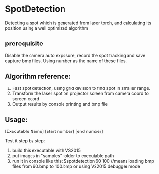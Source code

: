 # SpotDetection
Detecting a spot which is generated from laser torch, and calculating its position using a well optimized algorithm

## prerequisite
Disable the camera auto exposure, record the spot tracking and save capture bmp files.
Using number as the name of these files.


## Algorithm reference:
1. Fast spot detection, using grid division to find spot in smaller range.
2. Transform the laser spot on projector screen from camera coord to screen coord
3. Output results by console printing and bmp file

## Usage: 
[Executable Name] [start number] [end number]

Test it step by step:
1. build this executable with VS2015
2. put images in "samples" folder to executable path
3. run it in console like this: $spotdetection 60 100 //means loading bmp files from 60.bmp to 100.bmp
   or using VS2015 debugger mode
